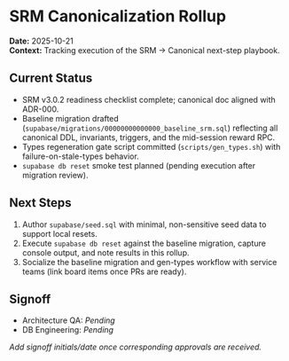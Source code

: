 # SRM Canonicalization Rollup

**Date:** 2025-10-21  
**Context:** Tracking execution of the SRM → Canonical next-step playbook.

## Current Status
- SRM v3.0.2 readiness checklist complete; canonical doc aligned with ADR-000.
- Baseline migration drafted (`supabase/migrations/00000000000000_baseline_srm.sql`) reflecting all canonical DDL, invariants, triggers, and the mid-session reward RPC.
- Types regeneration gate script committed (`scripts/gen_types.sh`) with failure-on-stale-types behavior.
- `supabase db reset` smoke test planned (pending execution after migration review).

## Next Steps
1. Author `supabase/seed.sql` with minimal, non-sensitive seed data to support local resets.
2. Execute `supabase db reset` against the baseline migration, capture console output, and note results in this rollup.
3. Socialize the baseline migration and gen-types workflow with service teams (link board items once PRs are ready).

## Signoff
- Architecture QA: _Pending_  
- DB Engineering: _Pending_

_Add signoff initials/date once corresponding approvals are received._
